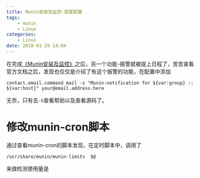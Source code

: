 ```yaml
---
title: Munin安装及监控-报警配置
tags: 
    - munin
    - Linux
categories:
    - Linux
date: 2018-01-29 14:04
---
```


在完成[《Munin安装及监控》](https://tyloafer.github.io/2017/12/09/Munin监控安装及配置/)之后，另一个功能-报警就被提上日程了，苦苦查看官方文档之后，发现也仅仅是介绍了有这个报警的功能，在配置中添加

~~~
contact.email.command mail -s "Munin-notification for ${var:group} :: ${var:host}" your@email.address.here
~~~

无奈，只有去`-h`查看帮助以及查看源码了。

# 修改munin-cron脚本

通过查看munin-cron的脚本发现，在定时脚本中，调用了

~~~
/usr/share/munin/munin-limits  $@  
~~~

来做检测使用量是